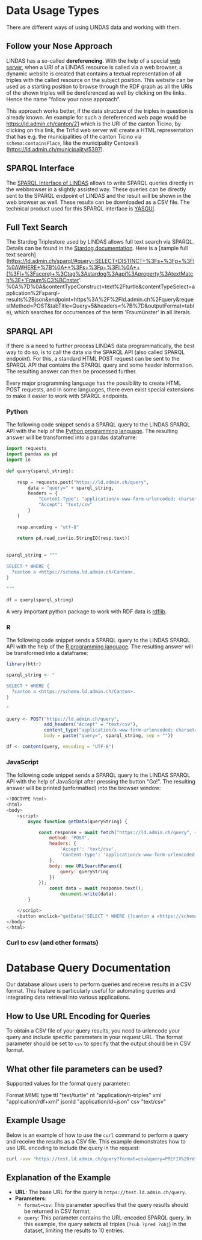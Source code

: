 # Data Usage Types

There are different ways of using LINDAS data and working with them.

## Follow your Nose Approach

LINDAS has a so-called **dereferencing**. With the help of a special [web server](https://zazuko.com/products/trifid/), when a URI of a LINDAS resource is called via a web browser, a dynamic website is created that contains a textual representation of all triples with the called resource on the subject position. This website can be used as a starting position to browse through the RDF graph as all the URIs of the shown triples will be dereferenced as well by clicking on the links. Hence the name "follow your nose approach".

This approach works better, if the data structure of the triples in question is already known. An example for such a dereferenced web page would be https://ld.admin.ch/canton/21 which is the URI of the canton Ticino, by clicking on this link, the Trifid web server will create a HTML representation that has e.g. the municipalities of the canton Ticino via `schema:containsPlace`, like the municipality Centovalli (https://ld.admin.ch/municipality/5397).

## SPARQL Interface

The [SPARQL Interface of LINDAS](/sparql) allows to write SPARQL queries directly in the webbrowser in a slightly assisted way. These queries can be directly sent to the SPARQL endpoint of LINDAS and the result will be shown in the web browser as well. These results can be downloaded as a CSV file. The technical product used for this SPARQL interface is [YASGUI](https://triply.cc/docs/yasgui-api/).

## Full Text Search

The Stardog Triplestore used by LINDAS allows full text search via SPARQL. Details can be found in the [Stardog documentation](https://docs.stardog.com/query-stardog/full-text-search#integration-with-sparql). Here is a [sample full text search](https://ld.admin.ch/sparql/#query=SELECT+DISTINCT+%3Fs+%3Fp+%3Fl%0AWHERE+%7B%0A++%3Fs+%3Fp+%3Fl.%0A++(%3Fl+%3Fscore)+%3Ctag%3Astardog%3Aapi%3Aproperty%3AtextMatch%3E+'Fraum%C3%BCnster'. %0A%7D%0A&contentTypeConstruct=text%2Fturtle&contentTypeSelect=application%2Fsparql-results%2Bjson&endpoint=https%3A%2F%2Fld.admin.ch%2Fquery&requestMethod=POST&tabTitle=Query+5&headers=%7B%7D&outputFormat=table), which searches for occurrences of the term 'Fraumünster' in all literals.

## SPARQL API

If there is a need to further process LINDAS data programmatically, the best way to do so, is to call the data via the SPARQL API (also called SPARQL endpoint). For this, a standard HTML POST request can be sent to the SPARQL API that contains the SPARQL query and some header information. The resulting answer can then be processed further.

Every major programming language has the possibility to create HTML POST requests, and in some languages, there even exist special extensions to make it easier to work with SPARQL endpoints.

### Python

The following code snippet sends a SPARQL query to the LINDAS SPARQL API with the help of the [Python programming language](https://www.python.org/). The resulting answer will be transformed into a pandas dataframe:

```python
import requests
import pandas as pd
import io
 
def query(sparql_string):
   
    resp = requests.post("https://ld.admin.ch/query",
        data = "query=" + sparql_string,
        headers = {
            "Content-Type": "application/x-www-form-urlencoded; charset=utf-8",
            "Accept": "text/csv"
        }
    )
 
    resp.encoding = "utf-8"
 
    return pd.read_csv(io.StringIO(resp.text))
 
 
sparql_string = """
 
SELECT * WHERE {
  ?canton a <https://schema.ld.admin.ch/Canton>.
}
 
"""
 
df = query(sparql_string)
```

A very important python package to work with RDF data is [rdflib](https://rdflib.readthedocs.io/en/stable/).

### R

The following code snippet sends a SPARQL query to the LINDAS SPARQL API with the help of the [R programming language](https://www.r-project.org/). The resulting answer will be transformed into a dataframe:

```r
library(httr)

sparql_string <- "

SELECT * WHERE {
  ?canton a <https://schema.ld.admin.ch/Canton>.
}

"

query <- POST("https://ld.admin.ch/query", 
              add_headers("Accept" = "text/csv"), 
              content_type("application/x-www-form-urlencoded; charset=UTF-8"),
              body = paste("query=", sparql_string, sep = ""))

df <- content(query, encoding = "UTF-8")
```

### JavaScript

The following code snippet sends a SPARQL query to the LINDAS SPARQL API with the help of JavaScript after pressing the button "Go!". The resulting answer will be printed (unformatted) into the browser window:

```javascript
<!DOCTYPE html>
<html>
<body>
    <script>
        async function getData(queryString) {

            const response = await fetch("https://ld.admin.ch/query", {
                method: 'POST',
                headers: {
                    'Accept': 'text/csv',
                    'Content-Type': 'application/x-www-form-urlencoded; charset=UTF-8'
                },
                body: new URLSearchParams({
                    query: queryString
                })
            });
                const data = await response.text();
                    document.write(data);
        }

    </script>
    <button onclick="getData('SELECT * WHERE {?canton a <https://schema.ld.admin.ch/Canton>}')">Go!</button>
</body>
</html>
```




### Curl to csv (and other formats)

# Database Query Documentation

Our database allows users to perform queries and receive results in a CSV format. This feature is particularly useful for automating queries and integrating data retrieval into various applications.

## How to Use URL Encoding for Queries

To obtain a CSV file of your query results, you need to urlencode your query and include specific parameters in your request URL. The format parameter should be set to `csv` to specify that the output should be in CSV format.

## What other file parameters can be used?

Supported values for the format query parameter:

Format	MIME type
ttl	"text/turtle"
nt	"application/n-triples"
xml	"application/rdf+xml"
jsonld	"application/ld+json"
csv	"text/csv"


## Example Usage

Below is an example of how to use the `curl` command to perform a query and receive the results as a CSV file. This example demonstrates how to use URL encoding to include the query in the request:

```bash
curl -vvv "https://test.ld.admin.ch/query?format=csv&query=PREFIX%20rdf%3A%20%3Chttp%3A%2F%2Fwww.w3.org%2F1999%2F02%2F22-rdf-syntax-ns%23%3E%0APREFIX%20rdfs%3A%20%3Chttp%3A%2F%2Fwww.w3.org%2F2000%2F01%2Frdf-schema%23%3E%0ASELECT%20%2A%20WHERE%20%7B%0A%20%20%3Fsub%20%3Fpred%20%3Fobj%20.%0A%7D%20LIMIT%2010"
```

## Explanation of the Example

- **URL**: The base URL for the query is `https://test.ld.admin.ch/query`.
- **Parameters**:
  - `format=csv`: This parameter specifies that the query results should be returned in CSV format.
  - `query`: This parameter contains the URL-encoded SPARQL query. In this example, the query selects all triples (`?sub ?pred ?obj`) in the dataset, limiting the results to 10 entries.
